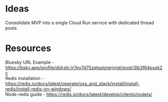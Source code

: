 # Ideas  

Consolidate MVP into a single Cloud Run service with dedicated thread pools  

# Resources

Bluesky URL Example - https://bsky.app/profile/did:plc:lr7ey7d75zqtsqizrerjvigt/post/3lb3f64pssk2c  
Redis installation - https://redis.io/docs/latest/operate/oss_and_stack/install/install-redis/install-redis-on-windows/  
Node-redis guide - https://redis.io/docs/latest/develop/clients/nodejs/  



